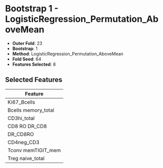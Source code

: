 # Bootstrap 1 - LogisticRegression_Permutation_AboveMean

- **Outer Fold**: 23
- **Bootstrap**: 1
- **Method**: LogisticRegression_Permutation_AboveMean
- **Fold Seed**: 64
- **Features Selected**: 8

## Selected Features

| Feature |
|---------|
| Ki67_Bcells |
| Bcells memory_total |
| CD3hi_total |
| CD8 RO DR_CD8 |
| DR_CD8RO |
| CD4neg_CD3 |
| Tconv memTIGIT_mem |
| Treg naive_total |
